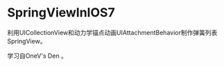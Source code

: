 SpringViewInIOS7
==========================

利用UICollectionView和动力学锚点动画UIAttachmentBehavior制作弹簧列表SpringView。

学习自OneV's Den 。
